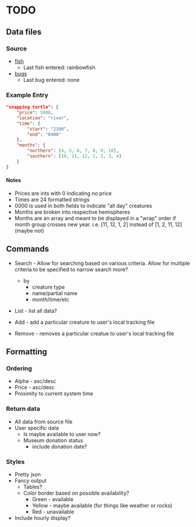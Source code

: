# TODO

## Data files

### Source

* [fish](https://www.ign.com/wikis/animal-crossing-new-horizons/Fish_Guide:_Fish_List,_Sell_Price,_and_Fishing_Tips#Killifish)
  * Last fish entered: rainbowfish  
* [bugs](https://www.ign.com/wikis/animal-crossing-new-horizons/Bug_Guide:_Bugs_List,_Sell_Price,_and_Bug_Catching_Tips#Bugs_Available_By_Month)
  * Last bug entered: none

### Example Entry

```json
"snapping turtle": {
    "price": 5000,
    "location": "river",
    "time": {
        "start": "2100",
        "end": "0400"
    },
    "months": {
        "northern": [4, 5, 6, 7, 8, 9, 10],
        "southern": [10, 11, 12, 1, 2, 3, 4]
    }
}
```

#### Notes

* Prices are ints with 0 indicating no price
* Times are 24 formatted strings
* 0000 is used in both fields to indicate "all day" creatures
* Months are broken into respective hemispheres
* Months are an array and meant to be displayed in a "wrap" order if month group crosses new year. i.e. [11, 12, 1, 2] instead of [1, 2, 11, 12] (maybe not)

## Commands

* Search - Allow for searching based on various criteria. Allow for multiple criteria to be specified to narrow search more?
  * by
    * creature type
    * name/partial name
    * month/time/etc

* List - list all data?

* Add - add a particular creature to user's local tracking file
* Remove - removes a particular creatue to user's local tracking file

## Formatting

### Ordering

* Alpha - asc/desc
* Price - asc/desc
* Proximity to current system time

### Return data

* All data from source file
* User specific data
  * Is maybe available to user now?
  * Museum donation status
    * include donation date?

### Styles

* Pretty json
* Fancy output
  * Tables?
  * Color border based on possible availability?
    * Green - available
    * Yellow - maybe available (for things like weather or rocks)
    * Red - unavailable
* Include hourly display?
